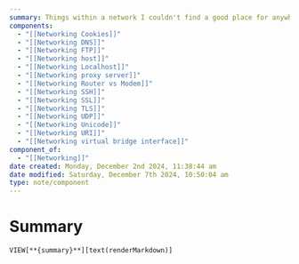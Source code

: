 ```yaml
---
summary: Things within a network I couldn't find a good place for anywhere else.
components:
  - "[[Networking Cookies]]"
  - "[[Networking DNS]]"
  - "[[Networking FTP]]"
  - "[[Networking host]]"
  - "[[Networking Localhost]]"
  - "[[Networking proxy server]]"
  - "[[Networking Router vs Modem]]"
  - "[[Networking SSH]]"
  - "[[Networking SSL]]"
  - "[[Networking TLS]]"
  - "[[Networking UDP]]"
  - "[[Networking Unicode]]"
  - "[[Networking URI]]"
  - "[[Networking virtual bridge interface]]"
component_of:
  - "[[Networking]]"
date created: Monday, December 2nd 2024, 11:38:44 am
date modified: Saturday, December 7th 2024, 10:50:04 am
type: note/component
---
```

# Summary
`VIEW[**{summary}**][text(renderMarkdown)]`

# 